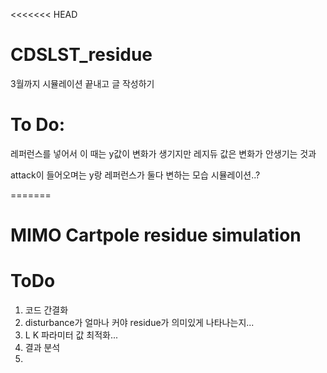 <<<<<<< HEAD
# CDSLST_residue
3월까지 시뮬레이션 끝내고 글 작성하기

# To Do:

레퍼런스를 넣어서
이 때는 y값이 변화가 생기지만
레지듀 값은 변화가 안생기는 것과

attack이 들어오며는 y랑 레퍼런스가 둘다 변하는 모습 시뮬레이션..?

=======
# MIMO Cartpole residue simulation

# ToDo

1. 코드 간결화
2. disturbance가 얼마나 커야 residue가 의미있게 나타나는지...
3. L K 파라미터 값 최적화...
4. 결과 분석
5. 

